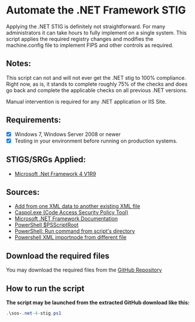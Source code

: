 # Automate the .NET Framework STIG

Applying the .NET STIG is definitely not straightforward. For many administrators it can take hours to fully implement on a single system. This script applies the required registry changes and modifies the machine.config file to implement FIPS and other controls as required.

## Notes:

This script can not and will not ever get the .NET stig to 100% compliance. Right now, as is, it stands to complete roughly 75% of the checks and does go back and complete the applicable checks on all previous .NET versions.

Manual intervention is required for any .NET application or IIS Site.

## Requirements: 
- [X] Windows 7, Windows Server 2008 or newer
- [X] Testing in your environment before running on production systems. 

## STIGS/SRGs Applied:

- [Microsoft .Net Framework 4 V1R9](https://dl.dod.cyber.mil/wp-content/uploads/stigs/zip/U_MS_DotNet_Framework_4-0_V1R9_STIG.zip)

## Sources:

- [Add from one XML data to another existing XML file](http://www.maxtblog.com/2012/11/add-from-one-xml-data-to-another-existing-xml-file/)
- [Caspol.exe (Code Access Security Policy Tool)](https://docs.microsoft.com/en-us/dotnet/framework/tools/caspol-exe-code-access-security-policy-tool)
- [Microsoft .NET Framework Documentation](https://docs.microsoft.com/en-us/dotnet/framework/)
- [PowerShell $PSScriptRoot](https://riptutorial.com/powershell/example/27231/-psscriptroot)
- [PowerShell: Run command from script's directory](https://stackoverflow.com/questions/4724290/powershell-run-command-from-scripts-directory)
- [Powershell XML importnode from different file](https://stackoverflow.com/questions/9944885/powershell-xml-importnode-from-different-file)

## Download the required files

You may download the required files from the [GitHub Repository](https://raw.githubusercontent.com/simeononsecurity/.NET-STIG-Script/)

## How to run the script

**The script may be launched from the extracted GitHub download like this:**

```powershell
.\sos-.net-4-stig.ps1
```
